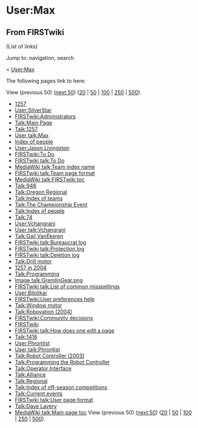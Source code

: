 # User:Max

## From FIRSTwiki

(List of links)

Jump to: navigation, search

< [User:Max](/index.php?title=User:Max&redirect=no "User:Max")

The following pages link to here:

View (previous 50) ([next 50](/index.php?title=Special:Whatlinkshere/User:Max&limit=50&from=960 "Special:Whatlinkshere/User:Max")) ([20](/index.php?title=Special:Whatlinkshere/User:Max&limit=20&from=0 "Special:Whatlinkshere/User:Max") | [50](/index.php?title=Special:Whatlinkshere/User:Max&limit=50&from=0 "Special:Whatlinkshere/User:Max") | [100](/index.php?title=Special:Whatlinkshere/User:Max&limit=100&from=0 "Special:Whatlinkshere/User:Max") | [250](/index.php?title=Special:Whatlinkshere/User:Max&limit=250&from=0 "Special:Whatlinkshere/User:Max") | [500](/index.php?title=Special:Whatlinkshere/User:Max&limit=500&from=0 "Special:Whatlinkshere/User:Max")).

- [1257](1257 "1257")
- [User:SilverStar](User:SilverStar "User:SilverStar")
- [FIRSTwiki:Administrators](FIRSTwiki:Administrators "FIRSTwiki:Administrators")
- [Talk:Main Page](Talk:Main_Page "Talk:Main Page")
- [Talk:1257](Talk:1257 "Talk:1257")
- [User talk:Max](User_talk:Max "User talk:Max")
- [Index of people](Index_of_people "Index of people")
- [User:Jason Livingston](User:Jason_Livingston "User:Jason Livingston")
- [FIRSTwiki:To Do](FIRSTwiki:To_Do "FIRSTwiki:To Do")
- [FIRSTwiki talk:To Do](FIRSTwiki_talk:To_Do "FIRSTwiki talk:To Do")
- [MediaWiki talk:Team index name](MediaWiki_talk:Team_index_name "MediaWiki talk:Team index name")
- [FIRSTwiki talk:Team page format](FIRSTwiki_talk:Team_page_format "FIRSTwiki talk:Team page format")
- [MediaWiki talk:FIRSTwiki toc](MediaWiki_talk:FIRSTwiki_toc "MediaWiki talk:FIRSTwiki toc")
- [Talk:948](Talk:948 "Talk:948")
- [Talk:Oregon Regional](Talk:Oregon_Regional "Talk:Oregon Regional")
- [Talk:Index of teams](Talk:Index_of_teams "Talk:Index of teams")
- [Talk:The Championship Event](Talk:The_Championship_Event "Talk:The Championship Event")
- [Talk:Index of people](Talk:Index_of_people "Talk:Index of people")
- [Talk:74](Talk:74 "Talk:74")
- [User:Vchangrani](User:Vchangrani "User:Vchangrani")
- [User talk:Vchangrani](User_talk:Vchangrani "User talk:Vchangrani")
- [Talk:Gail VanEkeren](Talk:Gail_VanEkeren "Talk:Gail VanEkeren")
- [FIRSTwiki talk:Bureaucrat log](FIRSTwiki_talk:Bureaucrat_log "FIRSTwiki talk:Bureaucrat log")
- [FIRSTwiki talk:Protection log](FIRSTwiki_talk:Protection_log "FIRSTwiki talk:Protection log")
- [FIRSTwiki talk:Deletion log](FIRSTwiki_talk:Deletion_log "FIRSTwiki talk:Deletion log")
- [Talk:Drill motor](Talk:Drill_motor "Talk:Drill motor")
- [1257 in 2004](1257_in_2004 "1257 in 2004")
- [Talk:Programming](Talk:Programming "Talk:Programming")
- [Image talk:GremlinGear.png](Image_talk:GremlinGear.png "Image talk:GremlinGear.png")
- [FIRSTwiki talk:List of common misspellings](FIRSTwiki_talk:List_of_common_misspellings "FIRSTwiki talk:List of common misspellings")
- [User:Bilolikar](User:Bilolikar "User:Bilolikar")
- [FIRSTwiki:User preferences help](FIRSTwiki:User_preferences_help "FIRSTwiki:User preferences help")
- [Talk:Window motor](Talk:Window_motor "Talk:Window motor")
- [Talk:Robovation (2004)](Talk:Robovation_%282004%29 "Talk:Robovation \(2004\)")
- [FIRSTwiki:Community decisions](FIRSTwiki:Community_decisions "FIRSTwiki:Community decisions")
- [FIRSTwiki](FIRSTwiki "FIRSTwiki")
- [FIRSTwiki talk:How does one edit a page](FIRSTwiki_talk:How_does_one_edit_a_page "FIRSTwiki talk:How does one edit a page")
- [Talk:1418](Talk:1418 "Talk:1418")
- [User:Phrontist](User:Phrontist "User:Phrontist")
- [User talk:Phrontist](User_talk:Phrontist "User talk:Phrontist")
- [Talk:Robot Controller (2003)](Talk:Robot_Controller_%282003%29 "Talk:Robot Controller \(2003\)")
- [Talk:Programming the Robot Controller](Talk:Programming_the_Robot_Controller "Talk:Programming the Robot Controller")
- [Talk:Operator Interface](Talk:Operator_Interface "Talk:Operator Interface")
- [Talk:Alliance](Talk:Alliance "Talk:Alliance")
- [Talk:Regional](Talk:Regional "Talk:Regional")
- [Talk:Index of off-season competitions](Talk:Index_of_off-season_competitions "Talk:Index of off-season competitions")
- [Talk:Current events](Talk:Current_events "Talk:Current events")
- [FIRSTwiki talk:User page format](FIRSTwiki_talk:User_page_format "FIRSTwiki talk:User page format")
- [Talk:Dave Lavery](Talk:Dave_Lavery "Talk:Dave Lavery")
- [MediaWiki talk:Main page toc](MediaWiki_talk:Main_page_toc "MediaWiki talk:Main page toc") View (previous 50) ([next 50](/index.php?title=Special:Whatlinkshere/User:Max&limit=50&from=960 "Special:Whatlinkshere/User:Max")) ([20](/index.php?title=Special:Whatlinkshere/User:Max&limit=20&from=0 "Special:Whatlinkshere/User:Max") | [50](/index.php?title=Special:Whatlinkshere/User:Max&limit=50&from=0 "Special:Whatlinkshere/User:Max") | [100](/index.php?title=Special:Whatlinkshere/User:Max&limit=100&from=0 "Special:Whatlinkshere/User:Max") | [250](/index.php?title=Special:Whatlinkshere/User:Max&limit=250&from=0 "Special:Whatlinkshere/User:Max") | [500](/index.php?title=Special:Whatlinkshere/User:Max&limit=500&from=0 "Special:Whatlinkshere/User:Max")).
